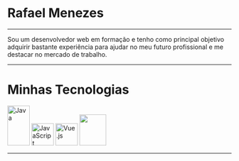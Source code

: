 <h1>Rafael Menezes</h1>
<hr></hr>
Sou um desenvolvedor web em formação e tenho como principal objetivo adquirir bastante experiência para ajudar no meu futuro profissional e me destacar no mercado de trabalho. 
<hr></hr>
<h1>Minhas Tecnologias</h1>
<img src="https://upload.wikimedia.org/wikipedia/en/thumb/3/30/Java_programming_language_logo.svg/1200px-Java_programming_language_logo.svg.png" alt="Java" width="50" height="90">
<img src="https://upload.wikimedia.org/wikipedia/commons/thumb/9/99/Unofficial_JavaScript_logo_2.svg/1200px-Unofficial_JavaScript_logo_2.svg.png" alt="JavaScript" width="50" height="50">
<img src="https://upload.wikimedia.org/wikipedia/commons/thumb/9/95/Vue.js_Logo_2.svg/1200px-Vue.js_Logo_2.svg.png" alt="Vue.js" width="50" height="50">
<img src="https://upload.wikimedia.org/wikipedia/commons/thumb/a/a7/React-icon.svg/1200px-React-icon.svg.png" width="60" height="70" >
<hr></hr>

